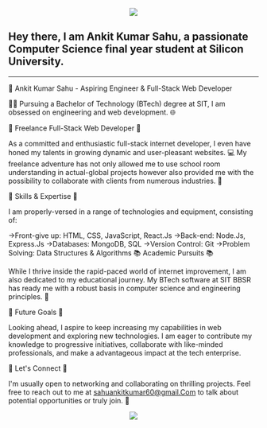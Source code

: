 <!--
**ankitBytes/ankitBytes** is a ✨ _special_ ✨ repository because its `README.md` (this file) appears on your GitHub profile.

Here are some ideas to get you started:

- 🔭 I’m currently working on ...
- 🌱 I’m currently learning ...
- 👯 I’m looking to collaborate on ...
- 🤔 I’m looking for help with ...
- 💬 Ask me about ...
- 📫 How to reach me: ...
- 😄 Pronouns: ...
- ⚡ Fun fact: ...
-->

<p align="center">
  <img src="https://capsule-render.vercel.app/api?type=venom&height=300&color=gradient&text=Hello%20Everyone!&textBg=false&animation=twinkling"/>
</p>

<h2>Hey there, I am Ankit Kumar Sahu, a passionate Computer Science final year student at Silicon University.</h2>
<hr />

<p>
  🚀 Ankit Kumar Sahu - Aspiring Engineer & Full-Stack Web Developer

👨‍🎓 Pursuing a Bachelor of Technology (BTech) degree at SIT, I am obsessed on engineering and web development. 🌐

💼 Freelance Full-Stack Web Developer 💼

As a committed and enthusiastic full-stack internet developer, I even have honed my talents in growing dynamic and user-pleasant websites. 💻 My freelance adventure has not only allowed me to use school room understanding in actual-global projects however also provided me with the possibility to collaborate with clients from numerous industries. 🌟

🔧 Skills & Expertise 🔧

I am properly-versed in a range of technologies and equipment, consisting of:

->Front-give up: HTML, CSS, JavaScript, React.Js
->Back-end: Node.Js, Express.Js
->Databases: MongoDB, SQL
->Version Control: Git
->Problem Solving: Data Structures & Algorithms
📚 Academic Pursuits 📚

While I thrive inside the rapid-paced world of internet improvement, I am also dedicated to my educational journey. My BTech software at SIT BBSR has ready me with a robust basis in computer science and engineering principles. 📖

🌟 Future Goals 🌟

Looking ahead, I aspire to keep increasing my capabilities in web development and exploring new technologies. I am eager to contribute my knowledge to progressive initiatives, collaborate with like-minded professionals, and make a advantageous impact at the tech enterprise.

📧 Let's Connect 📧

I'm usually open to networking and collaborating on thrilling projects. Feel free to reach out to me at sahuankitkumar60@gmail.Com to talk about potential opportunities or truly join. 🤝
</p>

<p align="center">
  <img src="https://github-readme-stats.vercel.app/api/top-langs/?username=ankitBytes&layout=compact"/>
</p>




